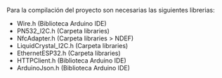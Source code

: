 Para la compilación del proyecto son necesarias las siguientes librerias:

- Wire.h (Biblioteca Arduino IDE)
- PN532_I2C.h (Carpeta libraries)
- NfcAdapter.h (Carpeta libraries > NDEF)
- LiquidCrystal_I2C.h (Carpeta libraries)
- EthernetESP32.h (Carpeta libraries)
- HTTPClient.h (Biblioteca Arduino IDE)
- ArduinoJson.h (Biblioteca Arduino IDE)
